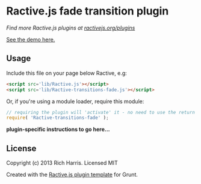 Ractive.js fade transition plugin
=================================

*Find more Ractive.js plugins at [ractivejs.org/plugins](http://ractivejs.org/plugins)*

[See the demo here.](TODO)

Usage
-----

Include this file on your page below Ractive, e.g:

```html
<script src='lib/Ractive.js'></script>
<script src='lib/Ractive-transitions-fade.js'></script>
```

Or, if you're using a module loader, require this module:

```js
// requiring the plugin will 'activate' it - no need to use the return value
require( 'Ractive-transitions-fade' );
```

**plugin-specific instructions to go here...**



License
-------

Copyright (c) 2013 Rich Harris. Licensed MIT

Created with the [Ractive.js plugin template](https://github.com/RactiveJS/Plugin-template) for Grunt.